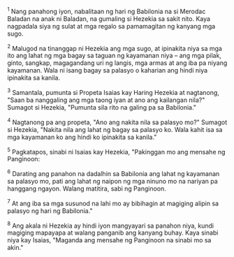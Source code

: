 <sup>1</sup>
Nang panahong iyon, nabalitaan ng hari ng Babilonia na si Merodac Baladan na anak ni Baladan, na gumaling si Hezekia sa sakit nito. Kaya nagpadala siya ng sulat at mga regalo sa pamamagitan ng kanyang mga sugo. 

<sup>2</sup>
Malugod na tinanggap ni Hezekia ang mga sugo, at ipinakita niya sa mga ito ang lahat ng mga bagay sa taguan ng kayamanan niya – ang mga pilak, ginto, sangkap, magagandang uri ng langis, mga armas at ang iba pa niyang kayamanan. Wala ni isang bagay sa palasyo o kaharian ang hindi niya ipinakita sa kanila. 

<sup>3</sup>
Samantala, pumunta si Propeta Isaias kay Haring Hezekia at nagtanong, "Saan ba nanggaling ang mga taong iyan at ano ang kailangan nila?" Sumagot si Hezekia, "Pumunta sila rito na galing pa sa Babilonia." 

<sup>4</sup>
Nagtanong pa ang propeta, "Ano ang nakita nila sa palasyo mo?" Sumagot si Hezekia, "Nakita nila ang lahat ng bagay sa palasyo ko. Wala kahit isa sa mga kayamanan ko ang hindi ko ipinakita sa kanila." 

<sup>5</sup>
Pagkatapos, sinabi ni Isaias kay Hezekia, "Pakinggan mo ang mensahe ng Panginoon: 

<sup>6</sup>
Darating ang panahon na dadalhin sa Babilonia ang lahat ng kayamanan sa palasyo mo, pati ang lahat ng naipon ng mga ninuno mo na nariyan pa hanggang ngayon. Walang matitira, sabi ng Panginoon. 

<sup>7</sup>
At ang iba sa mga susunod na lahi mo ay bibihagin at magiging alipin sa palasyo ng hari ng Babilonia." 

<sup>8</sup>
Ang akala ni Hezekia ay hindi iyon mangyayari sa panahon niya, kundi magiging mapayapa at walang panganib ang kanyang buhay. Kaya sinabi niya kay Isaias, "Maganda ang mensahe ng Panginoon na sinabi mo sa akin."